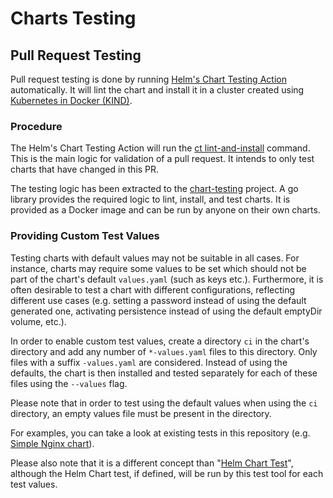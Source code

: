 # Charts Testing

## Pull Request Testing

Pull request testing is done by running [Helm's Chart Testing Action](https://github.com/helm/chart-testing) automatically.
It will lint the chart and install it in a cluster created using [Kubernetes in Docker (KIND)](https://github.com/kubernetes-sigs/kind).

### Procedure

The Helm's Chart Testing Action will run the [ct lint-and-install](https://github.com/helm/chart-testing/blob/master/doc/ct_lint-and-install.md) command.
This is the main logic for validation of a pull request. It intends to only test charts that have changed in this PR.

The testing logic has been extracted to the [chart-testing](https://github.com/helm/chart-testing) project. A go library provides the required logic to lint, install, and test charts.
It is provided as a Docker image and can be run by anyone on their own charts.

### Providing Custom Test Values

Testing charts with default values may not be suitable in all cases. For instance, charts may require some values to be set which should not be part of the chart's default `values.yaml` (such as keys etc.). Furthermore, it is often desirable to test a chart with different configurations, reflecting different use cases (e.g. setting a password instead of using the default generated one, activating persistence instead of using the default emptyDir volume, etc.).

In order to enable custom test values, create a directory `ci` in the chart's directory and add any number of `*-values.yaml` files to this directory. Only files with a suffix `-values.yaml` are considered. Instead of using the defaults, the chart is then installed and tested separately for each of these files using the `--values` flag.

Please note that in order to test using the default values when using the `ci` directory, an empty values file must be present in the directory.

For examples, you can take a look at existing tests in this repository (e.g. [Simple Nginx chart](charts/simple_nginx)).

Please also note that it is a different concept than "[Helm Chart Test](https://github.com/helm/helm/blob/master/docs/chart_tests.md)", although the Helm Chart test, if defined, will be run by this test tool for each test values.
